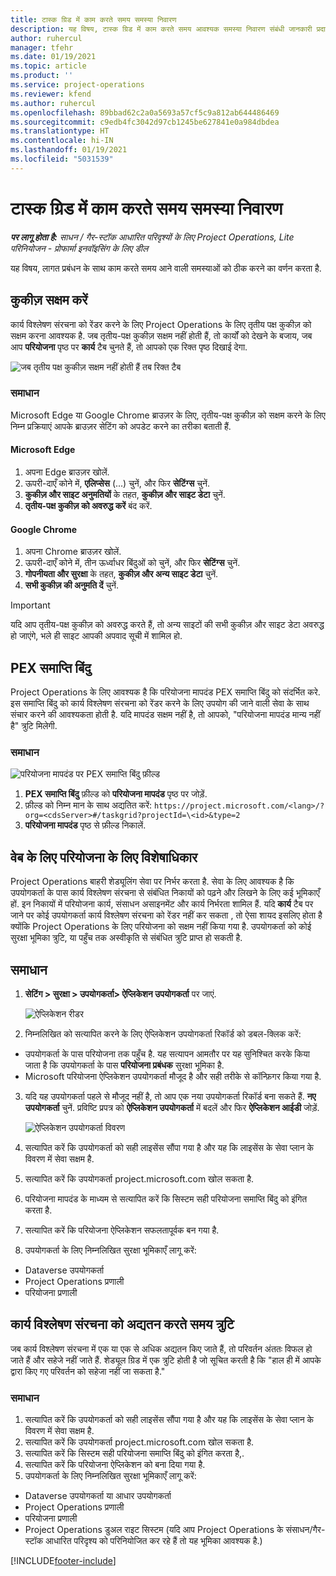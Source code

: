 ```yaml
---
title: टास्क ग्रिड में काम करते समय समस्या निवारण
description: यह विषय, टास्क ग्रिड में काम करते समय आवश्यक समस्या निवारण संबंधी जानकारी प्रदान करता है.
author: ruhercul
manager: tfehr
ms.date: 01/19/2021
ms.topic: article
ms.product: ''
ms.service: project-operations
ms.reviewer: kfend
ms.author: ruhercul
ms.openlocfilehash: 89bbad62c2a0a5693a57cf5c9a812ab644486469
ms.sourcegitcommit: c9edb4fc3042d97cb1245be627841e0a984dbdea
ms.translationtype: HT
ms.contentlocale: hi-IN
ms.lasthandoff: 01/19/2021
ms.locfileid: "5031539"
---
```

# <a name="troubleshoot-working-in-the-task-grid"></a>टास्क ग्रिड में काम करते समय समस्या निवारण 

_**पर लागू होता है:** साधन / गैर-स्टॉक आधारित परिदृश्यों के लिए Project Operations, Lite परिनियोजन - प्रोफार्मा इनवॉइसिंग के लिए डील_

यह विषय, लागत प्रबंधन के साथ काम करते समय आने वाली समस्याओं को ठीक करने का वर्णन करता है.

## <a name="enable-cookies"></a>कुकीज़ सक्षम करें

कार्य विश्लेषण संरचना को रेंडर करने के लिए Project Operations के लिए तृतीय पक्ष कुकीज़ को सक्षम करना आवश्यक है. जब तृतीय-पक्ष कुकीज़ सक्षम नहीं होती हैं, तो कार्यों को देखने के बजाय, जब आप **परियोजना** पृष्ठ पर **कार्य** टैब चुनते हैं, तो आपको एक रिक्त पृष्ठ दिखाई देगा.

![जब तृतीय पक्ष कुकीज़ सक्षम नहीं होती हैं तब रिक्त टैब](media/blankschedule.png)


### <a name="workaround"></a>समाधान
Microsoft Edge या Google Chrome ब्राउज़र के लिए, तृतीय-पक्ष कुकीज़ को सक्षम करने के लिए निम्न प्रक्रियाएं आपके ब्राउज़र सेटिंग को अपडेट करने का तरीका बताती हैं.

#### <a name="microsoft-edge"></a>Microsoft Edge

1. अपना Edge ब्राउज़र खोलें.
2. ऊपरी-दाएँ कोने में, **एलिप्सेस** (...) चुनें, और फिर **सेटिंग्स** चुनें.
3. **कुकीज़ और साइट अनुमतियों** के तहत, **कुकीज़ और साइट डेटा** चुनें.
4. **तृतीय-पक्ष कुकीज़ को अवरुद्ध करें** बंद करें.

#### <a name="google-chrome"></a>Google Chrome

1. अपना Chrome ब्राउज़र खोलें.
2. ऊपरी-दाएँ कोने में, तीन ऊर्ध्वाधर बिंदुओं को चुनें, और फिर **सेटिंग्स** चुनें.
3. **गोपनीयता और सुरक्षा** के तहत, **कुकीज़ और अन्य साइट डेटा** चुनें.
4. **सभी कुकीज़ की अनुमति दें** चुनें.

> [!IMPORTANT]
> यदि आप तृतीय-पक्ष कुकीज़ को अवरुद्ध करते हैं, तो अन्य साइटों की सभी कुकीज़ और साइट डेटा अवरुद्ध हो जाएंगे, भले ही साइट आपकी अपवाद सूची में शामिल हो.

## <a name="pex-endpoint"></a>PEX समाप्ति बिंदु

Project Operations के लिए आवश्यक है कि परियोजना मापदंड PEX समाप्ति बिंदु को संदर्भित करे. इस समाप्ति बिंदु को कार्य विश्लेषण संरचना को रेंडर करने के लिए उपयोग की जाने वाली सेवा के साथ संचार करने की आवश्यकता होती है. यदि मापदंड सक्षम नहीं है, तो आपको, "परियोजना मापदंड मान्य नहीं है" त्रुटि मिलेगी. 

### <a name="workaround"></a>समाधान
 ![परियोजना मापदंड पर PEX समाप्ति बिंदु फ़ील्ड](media/projectparameter.png)

1. **PEX समाप्ति बिंदु** फ़ील्ड को **परियोजना मापदंड** पृष्ठ पर जोड़ें.
2. फ़ील्ड को निम्न मान के साथ अद्यतित करें: `https://project.microsoft.com/<lang>/?org=<cdsServer>#/taskgrid?projectId=\<id>&type=2`
3. **परियोजना मापदंड** पृष्ठ से फ़ील्ड निकालें.

## <a name="privileges-for-project-for-the-web"></a>वेब के लिए परियोजना के लिए विशेषाधिकार

Project Operations बाहरी शेड्यूलिंग सेवा पर निर्भर करता है. सेवा के लिए आवश्यक है कि उपयोगकर्ता के पास कार्य विश्लेषण संरचना से संबंधित निकायों को पढ़ने और लिखने के लिए कई भूमिकाएँ हों. इन निकायों में परियोजना कार्य, संसाधन असाइनमेंट और कार्य निर्भरता शामिल हैं. यदि **कार्य** टैब पर जाने पर कोई उपयोगकर्ता कार्य विश्लेषण संरचना को रेंडर नहीं कर सकता , तो ऐसा शायद इसलिए होता है क्योंकि Project Operations के लिए परियोजना को सक्षम नहीं किया गया है. उपयोगकर्ता को कोई सुरक्षा भूमिका त्रुटि, या पहुँच तक अस्वीकृति से संबंधित त्रुटि प्राप्त हो सकती है.


## <a name="workaround"></a>समाधान

1. **सेटिंग > सुरक्षा > उपयोगकर्ता> ऐप्लिकेशन उपयोगकर्ता** पर जाएं.  

   ![ऐप्लिकेशन रीडर](media/applicationuser.jpg)
   
2. निम्नलिखित को सत्यापित करने के लिए ऐप्लिकेशन उपयोगकर्ता रिकॉर्ड को डबल-क्लिक करें:

 - उपयोगकर्ता के पास परियोजना तक पहुँच है. यह सत्यापन आमतौर पर यह सुनिश्चित करके किया जाता है कि उपयोगकर्ता के पास **परियोजना प्रबंधक** सुरक्षा भूमिका है.
 - Microsoft परियोजना ऐप्लिकेशन उपयोगकर्ता मौजूद है और सही तरीके से कॉन्फ़िगर किया गया है.
 
3. यदि यह उपयोगकर्ता पहले से मौजूद नहीं है, तो आप एक नया उपयोगकर्ता रिकॉर्ड बना सकते हैं. **नए उपयोगकर्ता** चुनें. प्रविष्टि प्रपत्र को **ऐप्लिकेशन उपयोगकर्ता** में बदलें और फिर **ऐप्लिकेशन आईडी** जोड़ें.

   ![ऐप्लिकेशन उपयोगकर्ता विवरण](media/applicationuserdetails.jpg)

4. सत्यापित करें कि उपयोगकर्ता को सही लाइसेंस सौंपा गया है और यह कि लाइसेंस के सेवा प्लान के विवरण में सेवा सक्षम है.
5. सत्यापित करें कि उपयोगकर्ता project.microsoft.com खोल सकता है.
6. परियोजना मापदंड के माध्यम से सत्यापित करें कि सिस्टम सही परियोजना समाप्ति बिंदु को इंगित करता है.
7. सत्यापित करें कि परियोजना ऐप्लिकेशन सफलतापूर्वक बन गया है.
8. उपयोगकर्ता के लिए निम्नलिखित सुरक्षा भूमिकाएँ लागू करें:

  - Dataverse उपयोगकर्ता
  - Project Operations प्रणाली
  - परियोजना प्रणाली

## <a name="error-when-updating-the-work-breakdown-structure"></a>कार्य विश्लेषण संरचना को अद्यतन करते समय त्रुटि

जब कार्य विश्लेषण संरचना में एक या एक से अधिक अद्यतन किए जाते हैं, तो परिवर्तन अंततः विफल हो जाते हैं और सहेजे नहीं जाते हैं. शेड्यूल ग्रिड में एक त्रुटि होती है जो सूचित करती है कि "हाल ही में आपके द्वारा किए गए परिवर्तन को सहेजा नहीं जा सकता है."

### <a name="workaround"></a>समाधान

1. सत्यापित करें कि उपयोगकर्ता को सही लाइसेंस सौंपा गया है और यह कि लाइसेंस के सेवा प्लान के विवरण में सेवा सक्षम है.
2. सत्यापित करें कि उपयोगकर्ता project.microsoft.com खोल सकता है.
3. सत्यापित करें कि सिस्टम सही परियोजना समाप्ति बिंदु को इंगित करता है,.
4. सत्यापित करें कि परियोजना ऐप्लिकेशन को बना दिया गया है.
5. उपयोगकर्ता के लिए निम्नलिखित सुरक्षा भूमिकाएँ लागू करें:
  
  - Dataverse उपयोगकर्ता या आधार उपयोगकर्ता
  - Project Operations प्रणाली
  - परियोजना प्रणाली
  - Project Operations डुअल राइट सिस्टम (यदि आप Project Operations के संसाधन/गैर-स्टॉक आधारित परिदृश्य को परिनियोजित कर रहे हैं तो यह भूमिका आवश्यक है.)


[!INCLUDE[footer-include](../includes/footer-banner.md)]